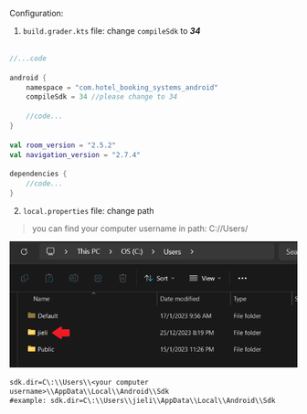 Configuration:

1. `build.grader.kts` file: change `compileSdk` to ***34***
```kotlin

//...code

android {
    namespace = "com.hotel_booking_systems_android"
    compileSdk = 34 //please change to 34

    //code...
}

val room_version = "2.5.2"
val navigation_version = "2.7.4"

dependencies {
    //code...
}

```

2. `local.properties` file: change path
> you can find your computer username in path: C://Users/

![Local Image](./readmeScreenshot.png)

```properties
sdk.dir=C\:\\Users\\<your computer username>\\AppData\\Local\\Android\\Sdk
#example: sdk.dir=C\:\\Users\\jieli\\AppData\\Local\\Android\\Sdk
```

